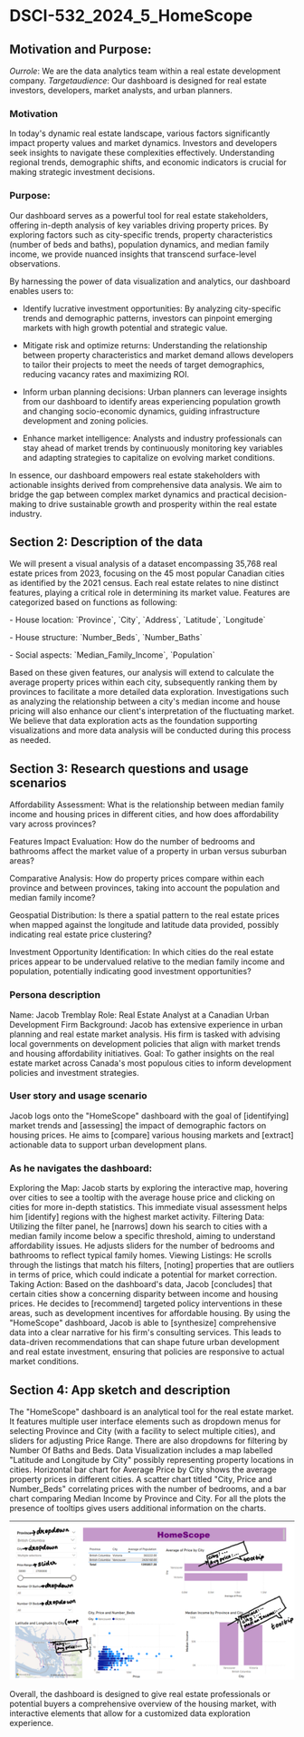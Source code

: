 # DSCI-532_2024_5_HomeScope
## Motivation and Purpose:
$Our role$: We are the data analytics team within a real estate development company.
$Target audience$: Our dashboard is designed for real estate investors, developers, market analysts, and urban planners.

### Motivation
In today's dynamic real estate landscape, various factors significantly impact property values and market dynamics. Investors and developers seek insights to navigate these complexities effectively. Understanding regional trends, demographic shifts, and economic indicators is crucial for making strategic investment decisions.

### Purpose:
Our dashboard serves as a powerful tool for real estate stakeholders, offering in-depth analysis of key variables driving property prices. By exploring factors such as city-specific trends, property characteristics (number of beds and baths), population dynamics, and median family income, we provide nuanced insights that transcend surface-level observations.

By harnessing the power of data visualization and analytics, our dashboard enables users to:

- Identify lucrative investment opportunities: By analyzing city-specific trends and demographic patterns, investors can pinpoint emerging markets with high growth potential and strategic value.

- Mitigate risk and optimize returns: Understanding the relationship between property characteristics and market demand allows developers to tailor their projects to meet the needs of target demographics, reducing vacancy rates and maximizing ROI.

- Inform urban planning decisions: Urban planners can leverage insights from our dashboard to identify areas experiencing population growth and changing socio-economic dynamics, guiding infrastructure development and zoning policies.

- Enhance market intelligence: Analysts and industry professionals can stay ahead of market trends by continuously monitoring key variables and adapting strategies to capitalize on evolving market conditions.

In essence, our dashboard empowers real estate stakeholders with actionable insights derived from comprehensive data analysis. We aim to bridge the gap between complex market dynamics and practical decision-making to drive sustainable growth and prosperity within the real estate industry.

## Section 2: Description of the data

We will present a visual analysis of a dataset encompassing 35,768 real estate prices from 2023, focusing on the 45 most popular Canadian cities as identified by the 2021 census. Each real estate relates to nine distinct features, playing a critical role in determining its market value. Features are categorized based on functions as following:

\- House location: \`Province\`, \`City\`, \`Address\`, \`Latitude\`, \`Longitude\`

\- House structure: \`Number_Beds\`, \`Number_Baths\`

\- Social aspects: \`Median_Family_Income\`, \`Population\`

Based on these given features, our analysis will extend to calculate the average property prices within each city, subsequently ranking them by provinces to facilitate a more detailed data exploration. Investigations such as analyzing the relationship between a city's median income and house pricing will also enhance our client's interpretation of the fluctuating market. We believe that data exploration acts as the foundation supporting visualizations and more data analysis will be conducted during this process as needed.

## Section 3: Research questions and usage scenarios
Affordability Assessment: What is the relationship between median family income and housing prices in different cities, and how does affordability vary across provinces?

Features Impact Evaluation: How do the number of bedrooms and bathrooms affect the market value of a property in urban versus suburban areas?

Comparative Analysis: How do property prices compare within each province and between provinces, taking into account the population and median family income?

Geospatial Distribution: Is there a spatial pattern to the real estate prices when mapped against the longitude and latitude data provided, possibly indicating real estate price clustering?

Investment Opportunity Identification: In which cities do the real estate prices appear to be undervalued relative to the median family income and population, potentially indicating good investment opportunities?

### Persona description
Name: Jacob Tremblay
Role: Real Estate Analyst at a Canadian Urban Development Firm
Background: Jacob has extensive experience in urban planning and real estate market analysis. His firm is tasked with advising local governments on development policies that align with market trends and housing affordability initiatives.
Goal: To gather insights on the real estate market across Canada's most populous cities to inform development policies and investment strategies.

### User story and usage scenario
Jacob logs onto the "HomeScope" dashboard with the goal of [identifying] market trends and [assessing] the impact of demographic factors on housing prices. He aims to [compare] various housing markets and [extract] actionable data to support urban development plans.

### As he navigates the dashboard:
Exploring the Map: Jacob starts by exploring the interactive map, hovering over cities to see a tooltip with the average house price and clicking on cities for more in-depth statistics. This immediate visual assessment helps him [identify] regions with the highest market activity.
Filtering Data: Utilizing the filter panel, he [narrows] down his search to cities with a median family income below a specific threshold, aiming to understand affordability issues. He adjusts sliders for the number of bedrooms and bathrooms to reflect typical family homes.
Viewing Listings: He scrolls through the listings that match his filters, [noting] properties that are outliers in terms of price, which could indicate a potential for market correction.
Taking Action: Based on the dashboard's data, Jacob [concludes] that certain cities show a concerning disparity between income and housing prices. He decides to [recommend] targeted policy interventions in these areas, such as development incentives for affordable housing.
By using the "HomeScope" dashboard, Jacob is able to [synthesize] comprehensive data into a clear narrative for his firm's consulting services. This leads to data-driven recommendations that can shape future urban development and real estate investment, ensuring that policies are responsive to actual market conditions.

## Section 4: App sketch and description

The "HomeScope" dashboard is an analytical tool for the real estate market. It features multiple user interface elements such as dropdown menus for selecting Province and City (with a facility to select multiple cities), and sliders for adjusting Price Range. There are also dropdowns for filtering by Number Of Baths and Beds. Data Visualization includes a map labelled "Latitude and Longitude by City" possibly representing property locations in cities. Horizontal bar chart for Average Price by City shows the average property prices in different cities. A scatter chart titled "City, Price and Number_Beds" correlating prices with the number of bedrooms, and a bar chart comparing Median Income by Province and City. For all the plots the presence of tooltips gives users additional information on the charts.

![sketch](../img/HomeScope.png)

Overall, the dashboard is designed to give real estate professionals or potential buyers a comprehensive overview of the housing market, with interactive elements that allow for a customized data exploration experience. 

